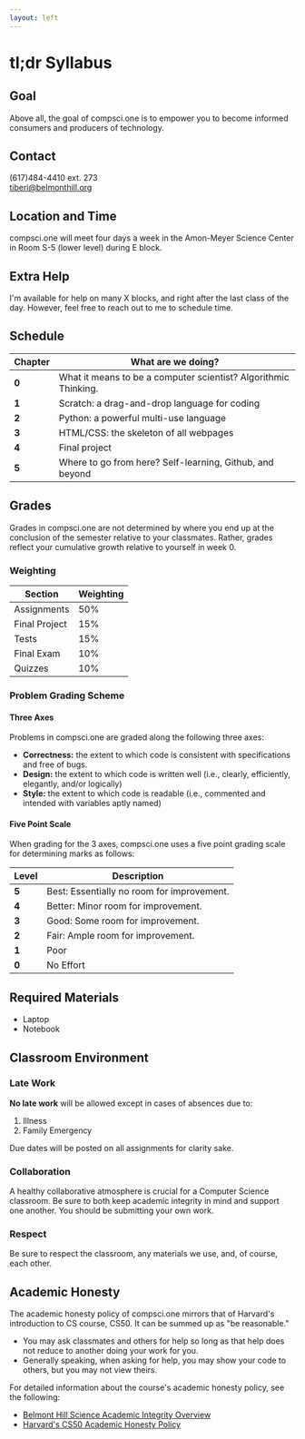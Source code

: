 ```yaml
---
layout: left
---
```


# tl;dr Syllabus

## Goal

Above all, the goal of compsci.one is to empower you to become informed consumers and producers of technology.

## Contact

(617)484-4410 ext. 273 <br>
[tiberi@belmonthill.org](mailto:tiberi@belmonthill.org)

## Location and Time

compsci.one will meet four days a week in the Amon-Meyer Science Center in Room S-5 (lower level) during E block.

## Extra Help

I'm available for help on many X blocks, and right after the last class of the day. However, feel free to reach out to me to schedule time.

## Schedule

|Chapter|What are we doing?|
|--|--|
|**0**|What it means to be a computer scientist? Algorithmic Thinking.|
|**1**|Scratch: a drag-and-drop language for coding|
|**2**|Python: a powerful multi-use language|
|**3**|HTML/CSS: the skeleton of all webpages|
|**4**|Final project|
|**5**|Where to go from here? Self-learning, Github, and beyond|

## Grades

Grades in compsci.one are not determined by where you end up at the conclusion of the semester relative to your classmates. Rather, grades reflect your cumulative growth relative to yourself in week 0.

### Weighting

|Section|Weighting|
|--|--|
|Assignments|50%|
|Final Project|15%|
|Tests|15%|
|Final Exam|10%|
|Quizzes|10%|

### Problem Grading Scheme

#### Three Axes

Problems in compsci.one are graded along the following three axes:

* **Correctness:** the extent to which code is consistent with specifications and free of bugs.
* **Design:** the extent to which code is written well (i.e., clearly, efficiently, elegantly, and/or logically)
* **Style:** the extent to which code is readable (i.e., commented and intended with variables aptly named)

#### Five Point Scale

When grading for the 3 axes, compsci.one uses a five point grading scale for determining marks as follows:

| Level | Description                                |
|-------|--------------------------------------------|
| **5** | Best: Essentially no room for improvement. |
| **4** | Better: Minor room for improvement.        |
| **3** | Good: Some room for improvement.           |
| **2** | Fair: Ample room for improvement.          |
| **1** | Poor                                       |
| **0** | No Effort                                  |

<!--
#### Grade Calculation Formula

Each problem will be assigned a grade out of 30 points using the following formula:

`3 * Correctness + 2 * Design + Style`
-->

## Required Materials

- Laptop
- Notebook

## Classroom Environment

### Late Work

**No late work** will be allowed except in cases of absences due to:

1. Illness
2. Family Emergency

Due dates will be posted on all assignments for clarity sake.

### Collaboration

A healthy collaborative atmosphere is crucial for a Computer Science classroom. Be sure to both keep academic integrity in mind and support one another. You should be submitting your own work.

### Respect

Be sure to respect the classroom, any materials we use, and, of course, each other.

## Academic Honesty
The academic honesty policy of compsci.one mirrors that of Harvard's introduction to CS course, CS50.  It can be summed up as "be reasonable."
- You may ask classmates and others for help so long as that help does not reduce to another doing your work for you.
- Generally speaking, when asking for help, you may show your code to others, but you may not view theirs.

For detailed information about the course's academic honesty policy, see the following:
- [Belmont Hill Science Academic Integrity Overview](academicintegrity.pdf)
- [Harvard's CS50 Academic Honesty Policy](http://docs.cs50.net/2016/fall/syllabus/cs50.html#academic-honesty)

